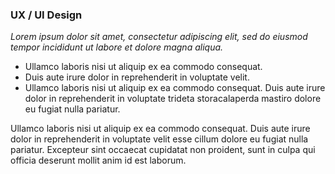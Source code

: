 ### UX / UI Design

*Lorem ipsum dolor sit amet, consectetur adipiscing elit, sed do eiusmod tempor incididunt ut labore et dolore magna aliqua.*

* <i class="ri-check-double-line"></i> Ullamco laboris nisi ut aliquip ex ea commodo consequat.
* <i class="ri-check-double-line"></i> Duis aute irure dolor in reprehenderit in voluptate velit.
* <i class="ri-check-double-line"></i> Ullamco laboris nisi ut aliquip ex ea commodo consequat. Duis aute irure dolor in reprehenderit in voluptate trideta storacalaperda mastiro dolore eu fugiat nulla pariatur. 

Ullamco laboris nisi ut aliquip ex ea commodo consequat. Duis aute irure dolor in reprehenderit in voluptate velit esse cillum dolore eu fugiat nulla pariatur. Excepteur sint occaecat cupidatat non proident, sunt in culpa qui officia deserunt mollit anim id est laborum.